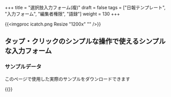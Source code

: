 +++
title = "選択肢入力フォーム(複)"
draft = false
tags = ["日報テンプレート", "入力フォーム", "編集者権限", "語録"]
weight = 130
+++

{{<imgproc icatch.png Resize "1200x" "" />}}

## タップ・クリックのシンプルな操作で使えるシンプルな入力フォーム

### サンプルデータ

このページで使用した実際のサンプルをダウンロードできます

{{<attachments style="orange" />}}
